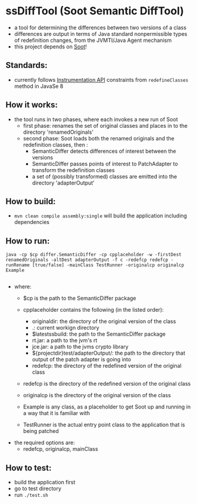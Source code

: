 # ssDiffTool (Soot Semantic DiffTool)
  * a tool for determining the differences between two versions of a class
  * differences are output in terms of Java standard nonpermissible types of redefinition changes, from the JVMTI/Java Agent mechanism
  * this project depends on [Soot](https://github.com/Sable/soot)!


## Standards:
  * currently follows [Instrumentation API](https://docs.oracle.com/javase/8/docs/api/java/lang/instrument/Instrumentation.html#redefineClasses-java.lang.instrument.ClassDefinition...-) constraints from `redefineClasses` method in JavaSe 8

## How it works:
  * the tool runs in two phases, where each invokes a new run of Soot
    * first phase: renames the set of original classes and places in to the directory 'renamedOriginals'
	* second phase: Soot loads both the renamed originals and the redefinition classes, then :
	   * SemanticDiffer detects differences of interest between the versions
	   * SemanticDiffer passes points of interest to PatchAdapter to transform the redefinition classes
	   * a set of (possibly transformed) classes are emitted into the directory 'adapterOutput'

## How to build:
  * `mvn clean compile assembly:single` will build the application including dependencies


## How to run:
```
java -cp $cp differ.SemanticDiffer -cp cpplaceholder -w -firstDest renamedOriginals -altDest adapterOutput -f c -redefcp redefcp -runRename [true/false] -mainClass TestRunner -originalcp originalcp Example


```

  * where:
     * $cp is the path to the SemanticDiffer package
	 * cpplaceholder contains the following (in the listed order):
	    * originaldir: the directory of the original version of the class
		* .: current workign directory
		* $latestssbuild: the path to the SemanticDiffer package
		* rt.jar: a path to the jvm's rt
		* jce.jar: a path to the jvms crypto library
		* ${projectdir}test/adapterOutput/: the path to the directory that output of the patch adapter is going into
		* redefcp: the directory of the redefined version of the original class

	 * redefcp is the directory of the redefined version of the original class
     * originalcp is the directory of the original version of the class
	 * Example is any class, as a placeholder to get Soot up and running in a way that it is familiar with
     * TestRunner is the actual entry point class to the application that is being patched
  * the required options are:
    * redefcp, originalcp, mainClass


## How to test:
  * build the application first
  * go to test directory
  * run `./test.sh`